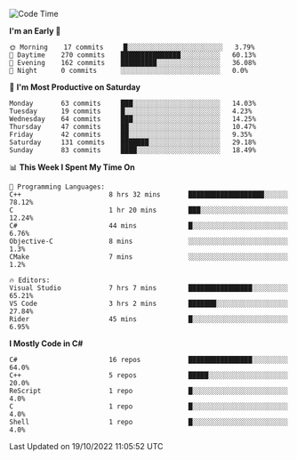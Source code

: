 <!--START_SECTION:waka-->
![Code Time](http://img.shields.io/badge/Code%20Time-866%20hrs%2021%20mins-blue)

**I'm an Early 🐤** 

```text
🌞 Morning    17 commits     █░░░░░░░░░░░░░░░░░░░░░░░░   3.79% 
🌆 Daytime    270 commits    ███████████████░░░░░░░░░░   60.13% 
🌃 Evening    162 commits    █████████░░░░░░░░░░░░░░░░   36.08% 
🌙 Night      0 commits      ░░░░░░░░░░░░░░░░░░░░░░░░░   0.0%

```
📅 **I'm Most Productive on Saturday** 

```text
Monday       63 commits     ███░░░░░░░░░░░░░░░░░░░░░░   14.03% 
Tuesday      19 commits     █░░░░░░░░░░░░░░░░░░░░░░░░   4.23% 
Wednesday    64 commits     ███░░░░░░░░░░░░░░░░░░░░░░   14.25% 
Thursday     47 commits     ██░░░░░░░░░░░░░░░░░░░░░░░   10.47% 
Friday       42 commits     ██░░░░░░░░░░░░░░░░░░░░░░░   9.35% 
Saturday     131 commits    ███████░░░░░░░░░░░░░░░░░░   29.18% 
Sunday       83 commits     ████░░░░░░░░░░░░░░░░░░░░░   18.49%

```


📊 **This Week I Spent My Time On** 

```text
💬 Programming Languages: 
C++                      8 hrs 32 mins       ███████████████████░░░░░░   78.12% 
C                        1 hr 20 mins        ███░░░░░░░░░░░░░░░░░░░░░░   12.24% 
C#                       44 mins             █░░░░░░░░░░░░░░░░░░░░░░░░   6.76% 
Objective-C              8 mins              ░░░░░░░░░░░░░░░░░░░░░░░░░   1.3% 
CMake                    7 mins              ░░░░░░░░░░░░░░░░░░░░░░░░░   1.2%

🔥 Editors: 
Visual Studio            7 hrs 7 mins        ████████████████░░░░░░░░░   65.21% 
VS Code                  3 hrs 2 mins        ███████░░░░░░░░░░░░░░░░░░   27.84% 
Rider                    45 mins             █░░░░░░░░░░░░░░░░░░░░░░░░   6.95%

```

**I Mostly Code in C#** 

```text
C#                       16 repos            ████████████████░░░░░░░░░   64.0% 
C++                      5 repos             █████░░░░░░░░░░░░░░░░░░░░   20.0% 
ReScript                 1 repo              █░░░░░░░░░░░░░░░░░░░░░░░░   4.0% 
C                        1 repo              █░░░░░░░░░░░░░░░░░░░░░░░░   4.0% 
Shell                    1 repo              █░░░░░░░░░░░░░░░░░░░░░░░░   4.0%

```



 Last Updated on 19/10/2022 11:05:52 UTC
<!--END_SECTION:waka-->
